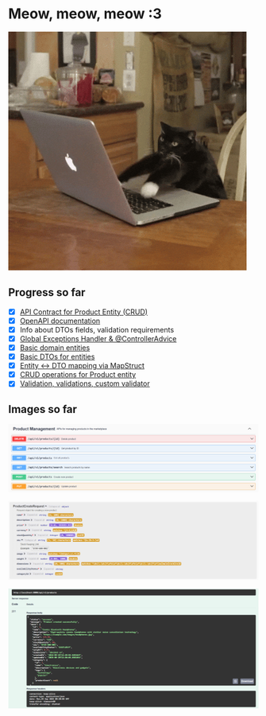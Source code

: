 # Meow, meow, meow :3

![Cat video](src/main/resources/static/cat.gif)

## Progress so far

- [x] [API Contract for Product Entity (CRUD)](src/main/java/net/cosmocat/marketplace/controller/ProductController.java)
- [x] [OpenAPI documentation](src/main/resources/static/api-docs.json)
- [x] Info about DTOs fields, validation requirements
- [x] [Global Exceptions Handler & @ControllerAdvice](src/main/java/net/cosmocat/marketplace/exception/GlobalExceptionHandler.java)
- [x] [Basic domain entities](src/main/java/net/cosmocat/marketplace/database/entity/Product.java)
- [x] [Basic DTOs for entities](src/main/java/net/cosmocat/marketplace/database/dto/entity/ProductDTO.java)
- [x] [Entity <-> DTO mapping via MapStruct](src/main/java/net/cosmocat/marketplace/mapper/ProductMapper.java)
- [x] [CRUD operations for Product entity](src/main/java/net/cosmocat/marketplace/database/dal/service/ProductService.java)
- [x] [Validation, validations, custom validator](src/main/java/net/cosmocat/marketplace/validation/CosmicWordCheckValidator.java)

## Images so far

![CRUD in Swagger](src/main/resources/static/crud.png)

![DTOs](src/main/resources/static/dto.png)

![Create](src/main/resources/static/create.png)